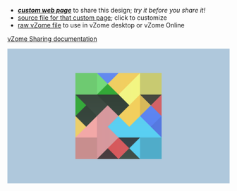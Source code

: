 
 - [***custom web page***][post] to share this design; *try it before you share it!*
 - [source file for that custom page][source]; click to customize
 - [raw vZome file][raw] to use in vZome desktop or vZome Online

[vZome Sharing documentation](https://vzome.github.io/vzome/sharing.html#how-it-works)

![Image](<Tetraxis-Burr-complete.png>)


[post]: <https://John-Kostick.github.io/vzome-sharing/2021/12/20/Tetraxis-Burr-complete-14-09-40.html>
[source]: <https://github.com/John-Kostick/vzome-sharing/edit/main/_posts/2021-12-20-Tetraxis-Burr-complete-14-09-40.md>
[raw]: <https://raw.githubusercontent.com/John-Kostick/vzome-sharing/main/2021/12/20/14-09-40-Tetraxis-Burr-complete/Tetraxis-Burr-complete.vZome>